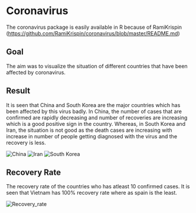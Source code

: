 # Coronavirus

The coronavirus package is easily available in R because of RamiKrispin (https://github.com/RamiKrispin/coronavirus/blob/master/README.md)

## Goal
The aim was to visualize the situation of different countries that have been affected by coronavirus. 

## Result

It is seen that China and South Korea are the major countries which has been affected by this virus badly.
In China, the number of cases that are confirmed are rapidly decreasing and number of recoveries are increasing which is a good 
positive sign in the country.
Whereas, in South Korea and Iran, the situation is not good as the death cases are increasing with increase in number of people getting diagnosed with the virus and the recovery is less.

![China](https://user-images.githubusercontent.com/47153425/75932541-aa3b7880-5e45-11ea-9b44-d3baaec76ac9.png)
![Iran](https://user-images.githubusercontent.com/47153425/75932966-c68be500-5e46-11ea-839c-c894e97908b1.png)
![South Korea](https://user-images.githubusercontent.com/47153425/75932972-c986d580-5e46-11ea-9101-b99eb50de4c3.png)

## Recovery Rate

The recovery rate of the countries who has atleast 10 confirmed cases. It is seen that Vietnam has 100% recovery rate where as spain is the least.

![Recovery_rate](https://user-images.githubusercontent.com/47153425/76154163-bfaedd80-60a5-11ea-9939-2958879d2a6c.png)
